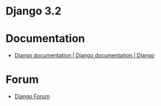 # Django 3.2

# Documentation

* [Django documentation | Django documentation | Django](https://docs.djangoproject.com/en/3.2/)

# Forum

* [Django Forum](https://forum.djangoproject.com/)
